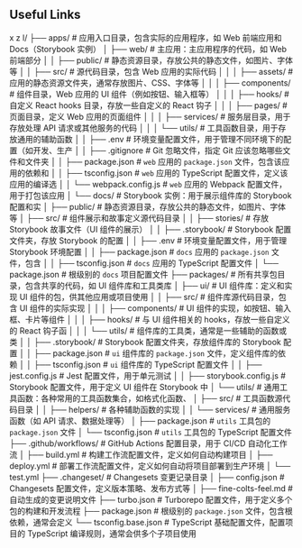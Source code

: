 ## Useful Links
x z l/
├── apps/                        # 应用入口目录，包含实际的应用程序，如 Web 前端应用和 Docs（Storybook 实例）
│   ├── web/                     # 主应用：主应用程序的代码，如 Web 前端部分
│   │   ├── public/              # 静态资源目录，存放公共的静态文件，如图片、字体等
│   │   ├── src/                 # 源代码目录，包含 Web 应用的实际代码
│   │   │   ├── assets/          # 应用的静态资源文件夹，通常存放图片、CSS、字体等
│   │   │   ├── components/      # 组件目录，Web 应用的 UI 组件（例如按钮、输入框等）
│   │   │   ├── hooks/           # 自定义 React hooks 目录，存放一些自定义的 React 钩子
│   │   │   ├── pages/           # 页面目录，定义 Web 应用的页面组件
│   │   │   ├── services/        # 服务层目录，用于存放处理 API 请求或其他服务的代码
│   │   │   └── utils/           # 工具函数目录，用于存放通用的辅助函数
│   │   ├── .env                 # 环境变量配置文件，用于管理不同环境下的配置（如开发、生产
│   │   ├── .gitignore           # Git 忽略文件，指定 Git 应该忽略哪些文件和文件夹
│   │   ├── package.json         # `web` 应用的 `package.json` 文件，包含该应用的依赖和
│   │   ├── tsconfig.json        # `web` 应用的 TypeScript 配置文件，定义该应用的编译选
│   │   └── webpack.config.js    # `web` 应用的 Webpack 配置文件，用于打包该应用
│   └── docs/                    # Storybook 实例：用于展示组件库的 Storybook 配置和实
│       ├── public/              # 静态资源目录，存放公共的静态文件，如图片、字体等
│       ├── src/                 # 组件展示和故事定义源代码目录
│       │   ├── stories/         # 存放 Storybook 故事文件（UI 组件的展示）
│       │   ├── .storybook/      # Storybook 配置文件夹，存放 Storybook 的配置
│       │   ├── .env             # 环境变量配置文件，用于管理 Storybook 环境配置
│       │   ├── package.json     # `docs` 应用的 `package.json` 文件，包含 
│       │   ├── tsconfig.json    # `docs` 应用的 TypeScript 配置文件
│       └── package.json         # 根级别的 `docs` 项目配置文件
├── packages/                    # 所有共享包目录，包含共享的代码，如 UI 组件库和工具类库
│   ├── ui/                      # UI 组件库：定义和实现 UI 组件的包，供其他应用或项目使用
│   │   ├── src/                 # 组件库源代码目录，包含 UI 组件的实际实现
│   │   │   ├── components/      # UI 组件的实现，如按钮、输入框、卡片等组件
│   │   │   ├── hooks/           # 与 UI 组件相关的 hooks，存放一些自定义的 React 钩子函
│   │   │   └── utils/           # 组件库的工具类，通常是一些辅助的函数或类
│   │   ├── .storybook/          # Storybook 配置文件夹，存放组件库的 Storybook 配置
│   │   ├── package.json         # `ui` 组件库的 `package.json` 文件，定义组件库的依赖
│   │   ├── tsconfig.json        # `ui` 组件库的 TypeScript 配置文件
│   │   ├── jest.config.js       # Jest 配置文件，用于单元测试
│   │   ├── storybook.config.js  # Storybook 配置文件，用于定义 UI 组件在 Storybook 中
│   └── utils/                   # 通用工具函数：各种常用的工具函数集合，如格式化函数、
│       ├── src/                 # 工具函数源代码目录
│       │   ├── helpers/         # 各种辅助函数的实现
│       │   └── services/        # 通用服务函数（如 API 请求、数据处理等）
│       ├── package.json         # `utils` 工具包的 `package.json` 文件
│       └── tsconfig.json        # `utils` 工具包的 TypeScript 配置文件
├── .github/workflows/           # GitHub Actions 配置目录，用于 CI/CD 自动化工作流
│   ├── build.yml                # 构建工作流配置文件，定义如何自动构建项目
│   ├── deploy.yml               # 部署工作流配置文件，定义如何自动将项目部署到生产环境
│   └── test.yml 
├── .changeset/                  # Changesets 变更记录目录
│   ├── config.json              # Changesets 配置文件，定义版本策略、发布方式等
│   ├── fine-colts-feel.md       # 自动生成的变更说明文件
├── turbo.json                   # Turborepo 配置文件，用于定义多个包的构建和开发流程
├── package.json                 # 根级别的 `package.json` 文件，包含根依赖，通常会定义
└── tsconfig.base.json           # TypeScript 基础配置文件，配置项目的 TypeScript 编译规则，通常会供多个子项目使用
